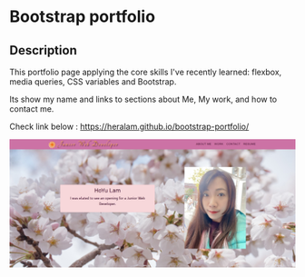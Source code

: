 # Bootstrap portfolio

## Description

This portfolio page applying the core skills I've recently learned: flexbox, media queries, CSS variables and Bootstrap.

Its show my name and links to sections about Me, My work, and how to contact me.

Check link below :
https://heralam.github.io/bootstrap-portfolio/

![portfolio demo](./images/portfo.jpg)